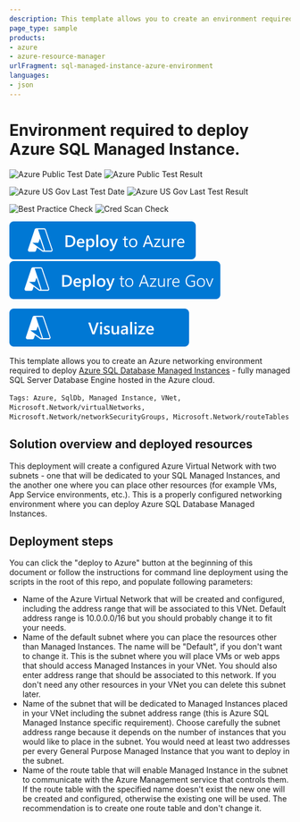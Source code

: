 ```yaml
---
description: This template allows you to create an environment required to deploy Azure SQL Managed Instance - Virtual Network with two subnets.
page_type: sample
products:
- azure
- azure-resource-manager
urlFragment: sql-managed-instance-azure-environment
languages:
- json
---
```

# Environment required to deploy Azure SQL Managed Instance.

![Azure Public Test Date](https://azurequickstartsservice.blob.core.windows.net/badges/quickstarts/microsoft.sql/sql-managed-instance-azure-environment/PublicLastTestDate.svg)
![Azure Public Test Result](https://azurequickstartsservice.blob.core.windows.net/badges/quickstarts/microsoft.sql/sql-managed-instance-azure-environment/PublicDeployment.svg)

![Azure US Gov Last Test Date](https://azurequickstartsservice.blob.core.windows.net/badges/quickstarts/microsoft.sql/sql-managed-instance-azure-environment/FairfaxLastTestDate.svg)
![Azure US Gov Last Test Result](https://azurequickstartsservice.blob.core.windows.net/badges/quickstarts/microsoft.sql/sql-managed-instance-azure-environment/FairfaxDeployment.svg)

![Best Practice Check](https://azurequickstartsservice.blob.core.windows.net/badges/quickstarts/microsoft.sql/sql-managed-instance-azure-environment/BestPracticeResult.svg)
![Cred Scan Check](https://azurequickstartsservice.blob.core.windows.net/badges/quickstarts/microsoft.sql/sql-managed-instance-azure-environment/CredScanResult.svg)

[![Deploy To Azure](https://raw.githubusercontent.com/Azure/azure-quickstart-templates/master/1-CONTRIBUTION-GUIDE/images/deploytoazure.svg?sanitize=true)](https://portal.azure.com/#create/Microsoft.Template/uri/https%3A%2F%2Fraw.githubusercontent.com%2FAzure%2Fazure-quickstart-templates%2Fmaster%2Fquickstarts%2Fmicrosoft.sql%2Fsql-managed-instance-azure-environment%2Fazuredeploy.json)
[![Deploy To Azure US Gov](https://raw.githubusercontent.com/Azure/azure-quickstart-templates/master/1-CONTRIBUTION-GUIDE/images/deploytoazuregov.svg?sanitize=true)](https://portal.azure.us/#create/Microsoft.Template/uri/https%3A%2F%2Fraw.githubusercontent.com%2FAzure%2Fazure-quickstart-templates%2Fmaster%2Fquickstarts%2Fmicrosoft.sql%2Fsql-managed-instance-azure-environment%2Fazuredeploy.json)

[![Visualize](https://raw.githubusercontent.com/Azure/azure-quickstart-templates/master/1-CONTRIBUTION-GUIDE/images/visualizebutton.svg?sanitize=true)](http://armviz.io/#/?load=https%3A%2F%2Fraw.githubusercontent.com%2FAzure%2Fazure-quickstart-templates%2Fmaster%2Fquickstarts%2Fmicrosoft.sql%2Fsql-managed-instance-azure-environment%2Fazuredeploy.json)

This template allows you to create an Azure networking environment required to deploy [Azure SQL Database Managed Instances](https://docs.microsoft.com/azure/sql-database/sql-database-managed-instance) - fully managed SQL Server Database Engine hosted in the Azure cloud.

`Tags: Azure, SqlDb, Managed Instance, VNet, Microsoft.Network/virtualNetworks, Microsoft.Network/networkSecurityGroups, Microsoft.Network/routeTables`

## Solution overview and deployed resources

This deployment will create a configured Azure Virtual Network with two subnets - one that will be dedicated to your SQL Managed Instances,
and the another one where you can place other resources (for example VMs, App Service environments, etc.). This is a properly
configured networking environment where you can deploy Azure SQL Database Managed Instances.

## Deployment steps

You can click the "deploy to Azure" button at the beginning of this document or follow the instructions for command line deployment using the scripts in the root of this repo, and populate following parameters:
 - Name of the Azure Virtual Network that will be created and configured, including the address range that will be associated to this VNet. Default address range is 10.0.0.0/16 but you should probably change it to fit your needs.
 - Name of the default subnet where you can place the resources other than Managed Instances. The name will be "Default", if you don't want to change it. This is the subnet where you will place VMs or web apps that should access Managed Instances in your VNet. You should also enter address range that should be associated to this network. If you don't need any other resources in your VNet you can delete this subnet later.
 - Name of the subnet that will be dedicated to Managed Instances placed in your VNet including the subnet address range (this is Azure SQL Managed Instance specific requirement). Choose carefully the subnet address range because it depends on the number of instances that you would like to place in the subnet. You would need at least two addresses per every General Purpose Managed Instance that you want to deploy in the subnet.
 - Name of the route table that will enable Managed Instance in the subnet to communicate with the Azure Management service that controls them. If the route table with the specified name doesn't exist the new one will be created and configured, otherwise the existing one will be used. The recommendation is to create one route table and don't change it.

